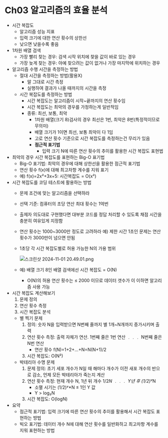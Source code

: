 # Ch03 알고리즘의 효율 분석

- 시간 복잡도
    - 알고리즘 성능 지표
    - 입력 크기에 대한 연산 횟수의 상한선
    - 낮으면 낮을수록 좋음
- 1차원 배열 검색
    - 가장 빨리 찾는 경우: 검색 시작 위치에 찾을 값이 바로 있는 경우
    - 가장 늦게 찾는 경우: 아예 찾으려는 값이 없거나 가장 마지막에 위치하는 경우
- 알고리즘 수행 시간을 측정하는 방법
    - 절대 시간을 측정하는 방법(활용X)
        - 말 그대로 시간 측정
        - 실행하여 결과가 나올 때까지의 시간을 측정
    - 시간 복잡도를 측정하는 방법
        - 시간 복잡도는 알고리즘이 시작~끝까지의 연산 횟수임
        - 시간 복잡도는 최악의 경우를 가정하는게 일반적임
        - 종류: 최선, 보통, 최악
            - 1차원 배열(크기 8)검사의 경우 최선은 1번, 최악은 8번(특정적이므로 무의미)
            - 배열 크기가 1이면 최선, 보통 최악이 다 1임
            - 고로 연산 횟수 기준으로 시간 복잡도를 측정하는건 무리가 있음
            - **점근적 표기법**
                - 입력 크기 N에 따른 연산 횟수의 추이를 활용한 시간 복잡도 표현법
- 최악의 경우 시간 복잡도를 표현하는 Big-O 표기법
    - Big-O 표기법: 최악의 경우에 대해 상한선을 활용한 점근적 표기법
    - 연산 횟수 f(x)에 대해 최고차항 계수를 지워 표기
    - 예) f(x)=2x²+3x+5: 시간복잡도 = O(x²)
- 시간 복잡도를 코딩 테스트에 활용하는 방법
    - 문제 조건에 맞는 알고리즘을 선택하라
    - 선택 기준: 컴퓨터의 초당 연산 최대 횟수는 1억번
    - 출제자 의도대로 구현했다면 대부분 코드를 정답 처리할 수 있도록 채점 시간을 충분히 여유있게 지정함
    - 연산 횟수는 1000~3000만 정도로 고려하라
    예) 제한 시간 1초인 문제는 연산 횟수가 3000만이 넘으면 안됨
    - 1초당 각 시간 복잡도별로 허용 가능한 N의 가용 범위
        
        ![스크린샷 2024-11-01 20.49.01.png](Ch03%20%E1%84%8B%E1%85%A1%E1%86%AF%E1%84%80%E1%85%A9%E1%84%85%E1%85%B5%E1%84%8C%E1%85%B3%E1%86%B7%E1%84%8B%E1%85%B4%20%E1%84%92%E1%85%AD%E1%84%8B%E1%85%B2%E1%86%AF%20%E1%84%87%E1%85%AE%E1%86%AB%E1%84%89%E1%85%A5%E1%86%A8%20130b4eef2023805aa0a9c253fb906aa2/%25E1%2584%2589%25E1%2585%25B3%25E1%2584%258F%25E1%2585%25B3%25E1%2584%2585%25E1%2585%25B5%25E1%2586%25AB%25E1%2584%2589%25E1%2585%25A3%25E1%2586%25BA_2024-11-01_20.49.01.png)
        
    - 예) 배열 크기 8인 배열 검색에선 시간 복잡도 = O(N)
        - O(N)의 허용 연산 횟수는 ≤ 2000 이므로 데이터 갯수가 이 이하면 알고리즘 사용 가능
- 시간 복잡도 계산해보기
    1. 문제 정의
    2. 연산 횟수 측정
    3. 시간 복잡도 분석
    - 별 찍기 문제
        1. 정의: 숫자 N을 입력받으면 N번째 줄까지 별 1개~N개까지 증가시키며 출력
        2. 연산 횟수 측정: 출력 자체가 연산. 1번째 줄은 1번 연산 ﹒﹒﹒ N번째 줄은 N번 연산
            - 연산 횟수 f(N)=1+2+…+N=N(N+1)/2
        3. 시간 복잡도: O(N²)
    - 박테리아 수명 문제
        1. 문제 정의: 초기 세포 개수가 N일 때 해마다 개수가 이전 새포 개수의 반으로 감소,
        언제 모든 박테리아가 죽는지 계산
        2. 연산 횟수 측정: 현재 개수 N, 1년 뒤 개수 1/2*N ﹒﹒﹒ Y년 후 (1/2)ʸ*N
            - 소멸 시기는 (1/2)ʸ*N ≤ 1인 Y 값
            - Y > log₂N
        3. 시간 복잡도: O(logN)
- 요약
    - 점근적 표기법: 입력 크기에 따른 연산 횟수의 추이를 활용해서 시간 복잡도 표현하는 방법
    - 빅오 표기법: 데이터 개수 N에 대해 연산 횟수를 일반화하고 최고차항 계수를 지워 표현하는 방법
